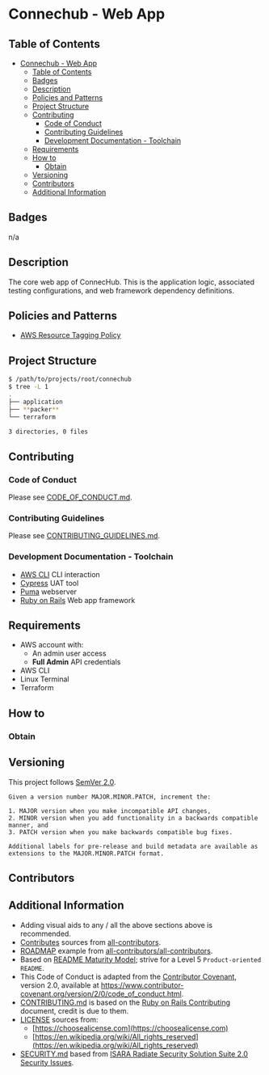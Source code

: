# Connechub - Web App

## Table of Contents

- [Connechub - Web App](#connechub---web-app)
  - [Table of Contents](#table-of-contents)
  - [Badges](#badges)
  - [Description](#description)
  - [Policies and Patterns](#policies-and-patterns)
  - [Project Structure](#project-structure)
  - [Contributing](#contributing)
    - [Code of Conduct](#code-of-conduct)
    - [Contributing Guidelines](#contributing-guidelines)
    - [Development Documentation - Toolchain](#development-documentation---toolchain)
  - [Requirements](#requirements)
  - [How to](#how-to)
    - [Obtain](#obtain)
  - [Versioning](#versioning)
  - [Contributors](#contributors)
  - [Additional Information](#additional-information)

## Badges

n/a

## Description

The core web app of ConnecHub. This is the application logic, associated testing configurations, and web framework dependency definitions.

## Policies and Patterns

- [AWS Resource Tagging Policy](./POLICIES_AND_PATTERNS.md)

## Project Structure

```sh
$ /path/to/projects/root/connechub
$ tree -L 1
.
├── application
├── **packer**
└── terraform

3 directories, 0 files
```

## Contributing

### Code of Conduct

Please see [CODE_OF_CONDUCT.md](./CODE_OF_CONDUCT.md).

### Contributing Guidelines

Please see [CONTRIBUTING_GUIDELINES.md](./CONTRIBUTING_GUIDELINES.md).

### Development Documentation - Toolchain

- [AWS CLI](https://aws.amazon.com) CLI interaction
- [Cypress](https://cypress.io) UAT tool
- [Puma](https://github.com/puma/puma) webserver
- [Ruby on Rails](https://rubyonrails.org) Web app framework

## Requirements

- AWS account with:
  - An admin user access
  - **Full Admin** API credentials
- AWS CLI
- Linux Terminal
- Terraform

## How to

### Obtain

## Versioning

This project follows [SemVer 2.0](https://semver.org/).

```quote
Given a version number MAJOR.MINOR.PATCH, increment the:

1. MAJOR version when you make incompatible API changes,
2. MINOR version when you add functionality in a backwards compatible manner, and
3. PATCH version when you make backwards compatible bug fixes.

Additional labels for pre-release and build metadata are available as extensions to the MAJOR.MINOR.PATCH format.
```

## Contributors

## Additional Information

- Adding visual aids to any / all the above sections above is recommended.
- [Contributes](##Contributors) sources from [all-contributors](https://github.com/all-contributors/all-contributors).
- [ROADMAP](./ROADMAP.md) example from [all-contributors/all-contributors](https://github.com/all-contributors/all-contributors/blob/master/MAINTAINERS.md).
- Based on [README Maturity Model](https://github.com/LappleApple/feedmereadmes/blob/master/README-maturity-model.md); strive for a Level 5 `Product-oriented README`.
- This Code of Conduct is adapted from the [Contributor Covenant](https://www.contributor-covenant.org), version 2.0, available at https://www.contributor-covenant.org/version/2/0/code_of_conduct.html.
- [CONTRIBUTING.md](./CONTRIBUTING.md) is based on the [Ruby on Rails Contributing](https://github.com/rails/rails/blob/master/CONTRIBUTING.md) document, credit is due to them.
- [LICENSE](./LICENSE.md) sources from:
  - [https://choosealicense.com](https://choosealicense.com)
  - [https://en.wikipedia.org/wiki/All_rights_reserved](https://en.wikipedia.org/wiki/All_rights_reserved)
- [SECURITY.md](./SECURITY.md) based from [ISARA Radiate Security Solution Suite 2.0 Security Issues](https://github.com/isaracorp/Toolkit-Samples/edit/master/SECURITY.md).
